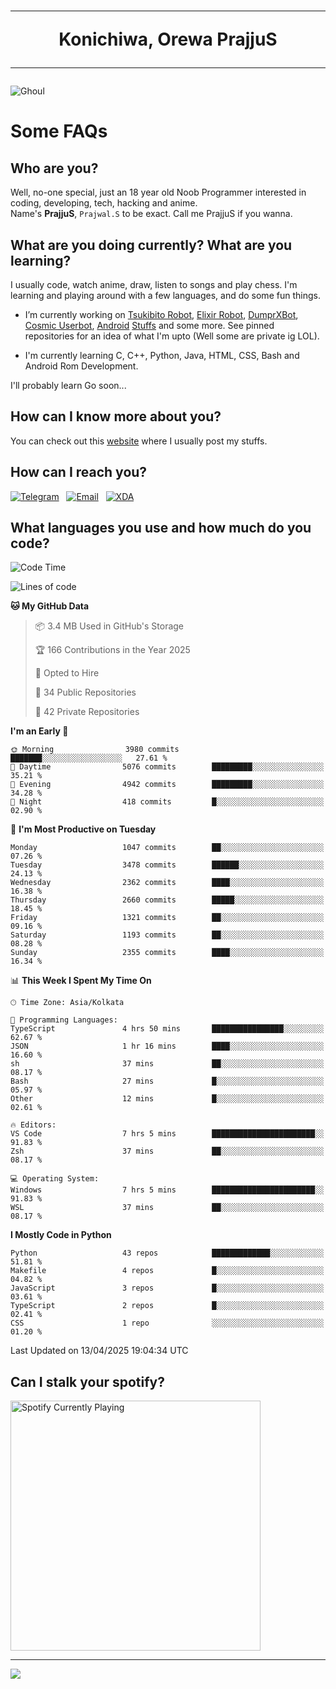 <h1 align="center"><hr>Konichiwa, Orewa PrajjuS<hr></h1>


<img src="https://telegra.ph/file/6041d22c64479ee5ff802.jpg" alt="Ghoul"/>


<h1>Some FAQs</h1>


<h2>Who are you?</h2>

Well, no-one special, just an 18 year old Noob Programmer interested in coding, developing, tech, hacking and anime.
<br>
Name's <b>PrajjuS</b>, <code>Prajwal.S</code> to be exact. Call me PrajjuS if you wanna.


<h2>What are you doing currently? What are you learning?</h2>

I usually code, watch anime, draw, listen to songs and play chess. I'm learning and playing around with a few languages, and do some fun things.

- I’m currently working on <a href="Https://t.me/PrajjuSAssistantBot">Tsukibito Robot</a>, <a href="https://t.me/projectelixir_bot">Elixir Robot</a>, <a href="https://t.me/DumprXBot">DumprXBot</a>, <a href="https://github.com/SkyLab-Devs/CosmicUserbot">Cosmic Userbot</a>, <a href="https://github.com/Noob-OS">Android</a> <a href="https://github.com/PrajjuS/device_xiaomi_vince">Stuffs</a> and some more. See pinned repositories for an idea of what I'm upto (Well some are private ig LOL).

- I'm currently learning C, C++, Python, Java, HTML, CSS, Bash and Android Rom Development.

I'll probably learn Go soon...


<h2>How can I know more about you?</h2>

You can check out this <a href="https://prajjus.website">website</a> where I usually post my stuffs.


<h2>How can I reach you?</h2>

<a href="https://t.me/PrajjuS"><img src="https://img.shields.io/badge/PrajjuS-2CA5E0?style=flat-square&logo=telegram&logoColor=white" alt="Telegram"/></a>&nbsp;&nbsp;&nbsp;<a href="theprajjus@gmail.com"><img src="https://img.shields.io/badge/theprajjus@gmail.com-D14836?style=flat-square&logo=gmail&logoColor=white" alt="Email"/></a>&nbsp;&nbsp;&nbsp;<a href="https://forum.xda-developers.com/m/prajjus.10388799/"><img src="https://img.shields.io/badge/PrajjuS-F59714?style=flat-square&logo=xda-developers&logoColor=white" alt="XDA"/></a>


<h2>What languages you use and how much do you code?</h2>

<!--START_SECTION:waka-->
![Code Time](http://img.shields.io/badge/Code%20Time-951%20hrs%2028%20mins-blue)

![Lines of code](https://img.shields.io/badge/From%20Hello%20World%20I%27ve%20Written-1.3%20million%20lines%20of%20code-blue)

**🐱 My GitHub Data** 

> 📦 3.4 MB Used in GitHub's Storage 
 > 
> 🏆 166 Contributions in the Year 2025
 > 
> 💼 Opted to Hire
 > 
> 📜 34 Public Repositories 
 > 
> 🔑 42 Private Repositories 
 > 
**I'm an Early 🐤** 

```text
🌞 Morning                3980 commits        ███████░░░░░░░░░░░░░░░░░░   27.61 % 
🌆 Daytime                5076 commits        █████████░░░░░░░░░░░░░░░░   35.21 % 
🌃 Evening                4942 commits        █████████░░░░░░░░░░░░░░░░   34.28 % 
🌙 Night                  418 commits         █░░░░░░░░░░░░░░░░░░░░░░░░   02.90 % 
```
📅 **I'm Most Productive on Tuesday** 

```text
Monday                   1047 commits        ██░░░░░░░░░░░░░░░░░░░░░░░   07.26 % 
Tuesday                  3478 commits        ██████░░░░░░░░░░░░░░░░░░░   24.13 % 
Wednesday                2362 commits        ████░░░░░░░░░░░░░░░░░░░░░   16.38 % 
Thursday                 2660 commits        █████░░░░░░░░░░░░░░░░░░░░   18.45 % 
Friday                   1321 commits        ██░░░░░░░░░░░░░░░░░░░░░░░   09.16 % 
Saturday                 1193 commits        ██░░░░░░░░░░░░░░░░░░░░░░░   08.28 % 
Sunday                   2355 commits        ████░░░░░░░░░░░░░░░░░░░░░   16.34 % 
```


📊 **This Week I Spent My Time On** 

```text
🕑︎ Time Zone: Asia/Kolkata

💬 Programming Languages: 
TypeScript               4 hrs 50 mins       ████████████████░░░░░░░░░   62.67 % 
JSON                     1 hr 16 mins        ████░░░░░░░░░░░░░░░░░░░░░   16.60 % 
sh                       37 mins             ██░░░░░░░░░░░░░░░░░░░░░░░   08.17 % 
Bash                     27 mins             █░░░░░░░░░░░░░░░░░░░░░░░░   05.97 % 
Other                    12 mins             █░░░░░░░░░░░░░░░░░░░░░░░░   02.61 % 

🔥 Editors: 
VS Code                  7 hrs 5 mins        ███████████████████████░░   91.83 % 
Zsh                      37 mins             ██░░░░░░░░░░░░░░░░░░░░░░░   08.17 % 

💻 Operating System: 
Windows                  7 hrs 5 mins        ███████████████████████░░   91.83 % 
WSL                      37 mins             ██░░░░░░░░░░░░░░░░░░░░░░░   08.17 % 
```

**I Mostly Code in Python** 

```text
Python                   43 repos            █████████████░░░░░░░░░░░░   51.81 % 
Makefile                 4 repos             █░░░░░░░░░░░░░░░░░░░░░░░░   04.82 % 
JavaScript               3 repos             █░░░░░░░░░░░░░░░░░░░░░░░░   03.61 % 
TypeScript               2 repos             █░░░░░░░░░░░░░░░░░░░░░░░░   02.41 % 
CSS                      1 repo              ░░░░░░░░░░░░░░░░░░░░░░░░░   01.20 % 
```




 Last Updated on 13/04/2025 19:04:34 UTC
<!--END_SECTION:waka-->


<h2>Can I stalk your spotify?</h2>

<a href="https://open.spotify.com/user/cotgk31v4nhw20gs5adb29jq5"><img src="https://spotify-readme-prajjus.vercel.app/api?theme=dark&rainbow=true" alt="Spotify Currently Playing" width="400px"/></a>


<hr>


<img src="https://komarev.com/ghpvc/?username=prajjus&label=Profile%20Views&color=000000&style=flat">
